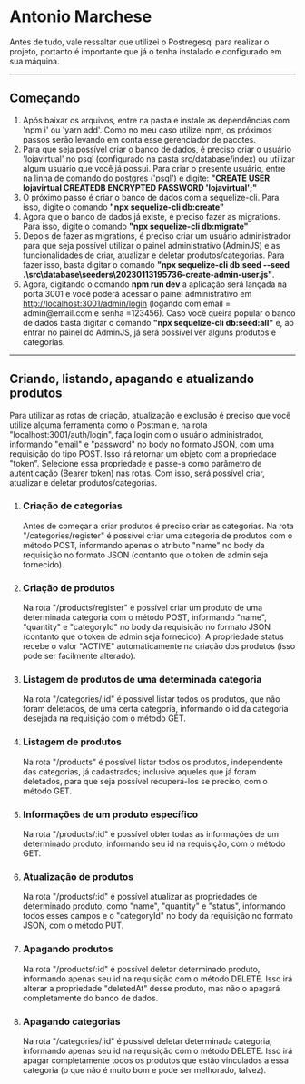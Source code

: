 # Antonio Marchese

<p>Antes de tudo, vale ressaltar que utilizei o Postregesql para realizar o projeto, portanto é importante que já o tenha instalado  e configurado em sua máquina.</p>
<hr/>
<h2>Começando</h2>
<ol>
  <li>Após baixar os arquivos, entre na pasta e instale as dependências com 'npm i' ou 'yarn add'. Como no meu caso utilizei npm, os próximos passos serão levando em conta esse gerenciador de pacotes.</li>
  <li>Para que seja possível criar o banco de dados, é preciso criar o usuário 'lojavirtual' no psql (configurado na pasta src/database/index) ou utilizar algum usuário que você já possui. Para criar o presente usuário, entre na linha de comando do postgres ('psql') e digite: <strong>"CREATE USER lojavirtual CREATEDB ENCRYPTED PASSWORD 'lojavirtual';"</strong>
  </li>
  <li>O próximo passo é criar o banco de dados com a sequelize-cli. Para isso, digite o comando <strong>"npx sequelize-cli db:create"</strong>
  </li>
  <li>Agora que o banco de dados já existe, é preciso fazer as migrations. Para isso, digite o comando <strong>"npx sequelize-cli db:migrate"</strong>
  </li>
  <li>Depois de fazer as migrations, é preciso criar um usuário administrador para que seja possível utilizar o painel administrativo (AdminJS) e as funcionalidades de criar, atualizar e deletar produtos/categorias. Para fazer isso, basta digitar o comando <strong>"npx sequelize-cli db:seed --seed .\src\database\seeders\20230113195736-create-admin-user.js"</strong>.
  </li>
  <li>Agora, digitando o comando <strong>npm run dev</strong> a aplicação será lançada na porta 3001 e você poderá acessar o painel administrativo em <a href="http://localhost:3001/admin/login">http://localhost:3001/admin/login</a> (logando com email = admin@email.com e senha =123456). Caso você queira popular o banco de dados basta digitar o comando <strong>"npx sequelize-cli db:seed:all"</strong> e, ao entrar no painel do AdminJS, já será possível ver alguns produtos e categorias.</li>
</ol>
<hr/>

<h2>Criando, listando, apagando e atualizando produtos</h2>
<p>Para utilizar as rotas de criação, atualização e exclusão é preciso que você utilize alguma ferramenta como o Postman e, na rota "localhost:3001/auth/login", faça login com o usuário administrador, informando "email" e "password" no body no formato JSON, com uma requisição do tipo POST. Isso irá retornar um objeto com a propriedade "token". Selecione essa propriedade e passe-a como parâmetro de autenticação (Bearer token) nas rotas. Com isso, será possível criar, atualizar e deletar produtos/categorias.</p> 
<ol>
  <li>
    <h3>Criação de categorias</h3> 
    <p>Antes de começar a criar produtos é preciso criar as categorias. Na rota "/categories/register" é possível criar uma categoria de produtos com o método POST, informando apenas o atributo "name" no body da requisição no formato JSON (contanto que o token de admin seja fornecido).
    </p>
  </li>

  <li>
    <h3>Criação de produtos</h3>
    <p>Na rota "/products/register" é possível criar um produto de uma determinada categoria com o método POST, informando "name", "quantity" e "categoryId" no body da requisição no formato JSON (contanto que o token de admin seja fornecido). A propriedade status recebe o valor "ACTIVE" automaticamente na criação dos produtos (isso pode ser facilmente alterado).
    </p>
  </li>

  <li>
    <h3>Listagem de produtos de uma determinada categoria</h3>
    <p> Na rota "/categories/:id" é possível listar todos os produtos, que não foram deletados, de uma certa categoria, informando o id da categoria desejada na requisição com o método GET.</p>
  </li>

  <li>
    <h3>Listagem de produtos</h3>
    <p> Na rota "/products" é possível listar todos os produtos, independente das categorias, já cadastrados; inclusive aqueles que já foram deletados, para que seja possível recuperá-los se preciso, com o método GET.</p>
  </li>

  <li>
    <h3>Informações de um produto específico</h3>
    <p> Na rota "/products/:id" é possível obter todas as informações de um determinado produto, informando seu id na requisição, com o método GET.</p>
  </li>

  <li>
    <h3>Atualização de produtos</h3>
    <p> Na rota "/products/:id" é possível atualizar as propriedades de determinado produto, como "name", "quantity" e "status", informando todos esses campos e o "categoryId" no body da requisição no formato JSON, com o método PUT.</p>
  </li>

  <li>
    <h3>Apagando produtos</h3>
    <p> Na rota "/products/:id" é possível deletar determinado produto, informando apenas seu id na requisição com o método DELETE. Isso irá alterar a propriedade "deletedAt" desse produto, mas não o apagará completamente do banco de dados.</p>
  </li>

  <li>
    <h3>Apagando categorias</h3>
    <p> Na rota "/categories/:id" é possível deletar determinada categoria, informando apenas seu id na requisição com o método DELETE. Isso irá apagar completamente todos os produtos que estão vinculados a essa categoria (o que não é muito bom e pode ser melhorado, talvez).</p>
  </li>

</ol>
